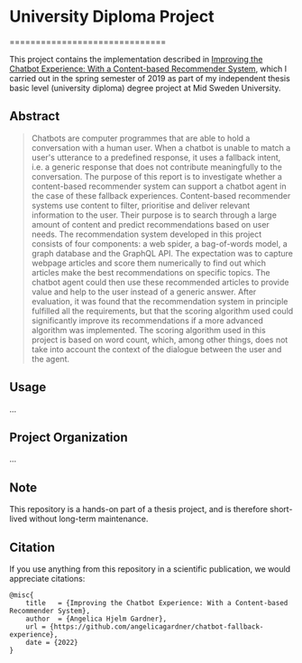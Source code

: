 # University Diploma Project
==============================

This project contains the implementation described in [Improving the Chatbot Experience: With a Content-based Recommender System](https://www.diva-portal.org/smash/get/diva2:1324846/FULLTEXT01.pdf), which I carried out in the spring semester of 2019 as part of my independent thesis basic level (university diploma) degree project at Mid Sweden University.

## Abstract

> Chatbots are computer programmes that are able to hold a conversation with a human user. When a chatbot is unable to match a user's utterance to a predefined response, it uses a fallback intent, i.e. a generic response that does not contribute meaningfully to the conversation. The purpose of this report is to investigate whether a content-based recommender system can support a chatbot agent in the case of these fallback experiences. Content-based recommender systems use content to filter, prioritise and deliver relevant information to the user. Their purpose is to search through a large amount of content and predict recommendations based on user needs. The recommendation system developed in this project consists of four components: a web spider, a bag-of-words model, a graph database and the GraphQL API. The expectation was to capture webpage articles and score them numerically to find out which articles make the best recommendations on specific topics. The chatbot agent could then use these recommended articles to provide value and help to the user instead of a generic answer. After evaluation, it was found that the recommendation system in principle fulfilled all the requirements, but that the scoring algorithm used could significantly improve its recommendations if a more advanced algorithm was implemented. The scoring algorithm used in this project is based on word count, which, among other things, does not take into account the context of the dialogue between the user and the agent.

## Usage

...

## Project Organization

...

## Note 

This repository is a hands-on part of a thesis project, and is therefore short-lived without long-term maintenance.

## Citation

If you use anything from this repository in a scientific publication, we would appreciate citations:

```
@misc{
    title   = {Improving the Chatbot Experience: With a Content-based Recommender System},
    author  = {Angelica Hjelm Gardner},
    url = {https://github.com/angelicagardner/chatbot-fallback-experience},
    date = {2022}
}
```